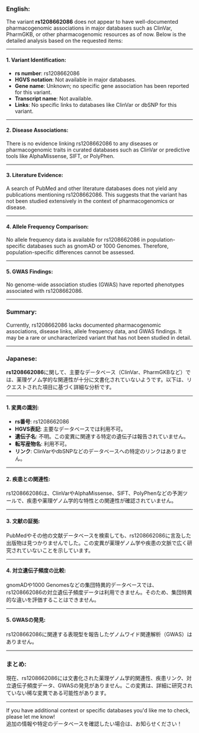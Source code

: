 ### English:
The variant **rs1208662086** does not appear to have well-documented pharmacogenomic associations in major databases such as ClinVar, PharmGKB, or other pharmacogenomic resources as of now. Below is the detailed analysis based on the requested items:

---

#### 1. Variant Identification:
- **rs number**: rs1208662086
- **HGVS notation**: Not available in major databases.
- **Gene name**: Unknown; no specific gene association has been reported for this variant.
- **Transcript name**: Not available.
- **Links**: No specific links to databases like ClinVar or dbSNP for this variant.

---

#### 2. Disease Associations:
There is no evidence linking rs1208662086 to any diseases or pharmacogenomic traits in curated databases such as ClinVar or predictive tools like AlphaMissense, SIFT, or PolyPhen.

---

#### 3. Literature Evidence:
A search of PubMed and other literature databases does not yield any publications mentioning rs1208662086. This suggests that the variant has not been studied extensively in the context of pharmacogenomics or disease.

---

#### 4. Allele Frequency Comparison:
No allele frequency data is available for rs1208662086 in population-specific databases such as gnomAD or 1000 Genomes. Therefore, population-specific differences cannot be assessed.

---

#### 5. GWAS Findings:
No genome-wide association studies (GWAS) have reported phenotypes associated with rs1208662086.

---

### Summary:
Currently, rs1208662086 lacks documented pharmacogenomic associations, disease links, allele frequency data, and GWAS findings. It may be a rare or uncharacterized variant that has not been studied in detail.

---

### Japanese:
**rs1208662086**に関して、主要なデータベース（ClinVar、PharmGKBなど）では、薬理ゲノム学的な関連性が十分に文書化されていないようです。以下は、リクエストされた項目に基づく詳細な分析です。

---

#### 1. 変異の識別:
- **rs番号**: rs1208662086
- **HGVS表記**: 主要なデータベースでは利用不可。
- **遺伝子名**: 不明。この変異に関連する特定の遺伝子は報告されていません。
- **転写産物名**: 利用不可。
- **リンク**: ClinVarやdbSNPなどのデータベースへの特定のリンクはありません。

---

#### 2. 疾患との関連性:
rs1208662086は、ClinVarやAlphaMissense、SIFT、PolyPhenなどの予測ツールで、疾患や薬理ゲノム学的な特性との関連性が確認されていません。

---

#### 3. 文献の証拠:
PubMedやその他の文献データベースを検索しても、rs1208662086に言及した出版物は見つかりませんでした。この変異が薬理ゲノム学や疾患の文脈で広く研究されていないことを示しています。

---

#### 4. 対立遺伝子頻度の比較:
gnomADや1000 Genomesなどの集団特異的データベースでは、rs1208662086の対立遺伝子頻度データは利用できません。そのため、集団特異的な違いを評価することはできません。

---

#### 5. GWASの発見:
rs1208662086に関連する表現型を報告したゲノムワイド関連解析（GWAS）はありません。

---

### まとめ:
現在、rs1208662086には文書化された薬理ゲノム学的関連性、疾患リンク、対立遺伝子頻度データ、GWASの発見がありません。この変異は、詳細に研究されていない稀な変異である可能性があります。

---

If you have additional context or specific databases you'd like me to check, please let me know!  
追加の情報や特定のデータベースを確認したい場合は、お知らせください！